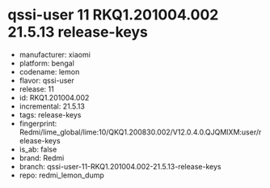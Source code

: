 # qssi-user 11 RKQ1.201004.002 21.5.13 release-keys
- manufacturer: xiaomi
- platform: bengal
- codename: lemon
- flavor: qssi-user
- release: 11
- id: RKQ1.201004.002
- incremental: 21.5.13
- tags: release-keys
- fingerprint: Redmi/lime_global/lime:10/QKQ1.200830.002/V12.0.4.0.QJQMIXM:user/release-keys
- is_ab: false
- brand: Redmi
- branch: qssi-user-11-RKQ1.201004.002-21.5.13-release-keys
- repo: redmi_lemon_dump
